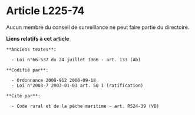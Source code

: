# Article L225-74

Aucun membre du conseil de surveillance ne peut faire partie du directoire.

**Liens relatifs à cet article**

	**Anciens textes**:

	  - Loi n°66-537 du 24 juillet 1966 - art. 133 (Ab)

	**Codifié par**:

	  - Ordonnance 2000-912 2000-09-18
	  - Loi n°2003-7 2003-01-03 art. 50 I (ratification)

	**Cité par**:

	  - Code rural et de la pêche maritime - art. R524-39 (VD)
